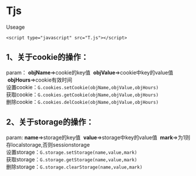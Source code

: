 # Tjs

Useage

`<script type="javascript" src="T.js"></script>`

## **1、关于cookie的操作：**<br />
param： **objName**=>cookie的key值  **objValue**=>cookie中key的value值  **objHours**=>cookie有效时间<br />
设置cookie：`G.cookies.setCookie(objName,objValue,objHours)`<br />
获取cookie：`G.cookies.getCookie(objName,objValue,objHours)`<br />
删除cookie：`G.cookies.delCookie(objName,objValue,objHours)`<br />

## **2、关于storage的操作：**<br />
param: **name**=>storage的key值  **value**=>storage中key的value值  **mark**=>为1则存localstorage,否则sessionstorage<br />
设置storage：`G.storage.setStorage(name,value,mark)`<br />
获取storage：`G.storage.getStorage(name,value,mark)`<br />
删除storage：`G.storage.clearStorage(name,value,mark)`<br />
